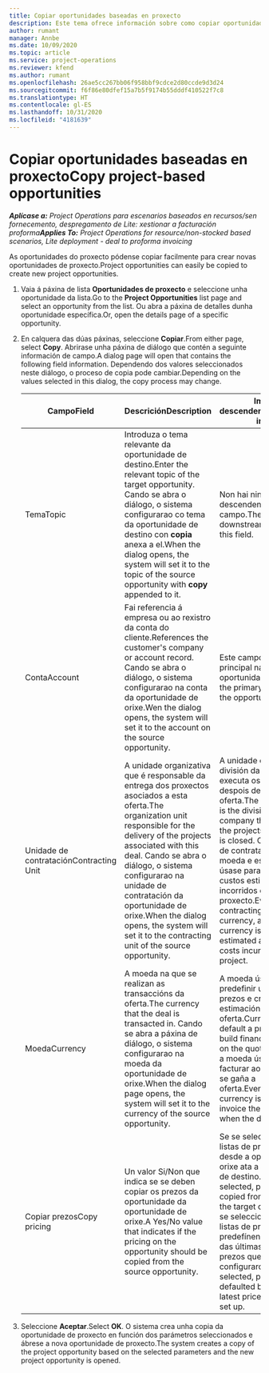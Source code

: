 ```yaml
---
title: Copiar oportunidades baseadas en proxecto
description: Este tema ofrece información sobre como copiar oportunidades baseadas en proxecto en Project Operations.
author: rumant
manager: Annbe
ms.date: 10/09/2020
ms.topic: article
ms.service: project-operations
ms.reviewer: kfend
ms.author: rumant
ms.openlocfilehash: 26ae5cc267bb06f958bbf9cdce2d80ccde9d3d24
ms.sourcegitcommit: f6f86e80dfef15a7b5f9174b55dddf410522f7c8
ms.translationtype: HT
ms.contentlocale: gl-ES
ms.lasthandoff: 10/31/2020
ms.locfileid: "4181639"
---
```

# <a name="copy-project-based-opportunities"></a><span data-ttu-id="50db3-103">Copiar oportunidades baseadas en proxecto</span><span class="sxs-lookup"><span data-stu-id="50db3-103">Copy project-based opportunities</span></span>

<span data-ttu-id="50db3-104">_**Aplícase a:** Project Operations para escenarios baseados en recursos/sen fornecemento, despregamento de Lite: xestionar a facturación proforma_</span><span class="sxs-lookup"><span data-stu-id="50db3-104">_**Applies To:** Project Operations for resource/non-stocked based scenarios, Lite deployment - deal to proforma invoicing_</span></span>


<span data-ttu-id="50db3-105">As oportunidades do proxecto pódense copiar facilmente para crear novas oportunidades de proxecto.</span><span class="sxs-lookup"><span data-stu-id="50db3-105">Project opportunities can easily be copied to create new project opportunities.</span></span> 

1. <span data-ttu-id="50db3-106">Vaia á páxina de lista **Oportunidades de proxecto** e seleccione unha oportunidade da lista.</span><span class="sxs-lookup"><span data-stu-id="50db3-106">Go to the **Project Opportunities** list page and select an opportunity from the list.</span></span> <span data-ttu-id="50db3-107">Ou abra a páxina de detalles dunha oportunidade específica.</span><span class="sxs-lookup"><span data-stu-id="50db3-107">Or, open the details page of a specific opportunity.</span></span> 
2. <span data-ttu-id="50db3-108">En calquera das dúas páxinas, seleccione **Copiar**.</span><span class="sxs-lookup"><span data-stu-id="50db3-108">From either page, select **Copy**.</span></span> <span data-ttu-id="50db3-109">Abrirase unha páxina de diálogo que contén a seguinte información de campo.</span><span class="sxs-lookup"><span data-stu-id="50db3-109">A dialog page will open that contains the following field information.</span></span> <span data-ttu-id="50db3-110">Dependendo dos valores seleccionados neste diálogo, o proceso de copia pode cambiar.</span><span class="sxs-lookup"><span data-stu-id="50db3-110">Depending on the values selected in this dialog, the copy process may change.</span></span>

    | <span data-ttu-id="50db3-111">**Campo**</span><span class="sxs-lookup"><span data-stu-id="50db3-111">**Field**</span></span> | <span data-ttu-id="50db3-112">**Descrición**</span><span class="sxs-lookup"><span data-stu-id="50db3-112">**Description**</span></span> | <span data-ttu-id="50db3-113">**Impacto descendente**</span><span class="sxs-lookup"><span data-stu-id="50db3-113">**Downstream impact**</span></span> |
    | --- | --- | --- |
    | <span data-ttu-id="50db3-114">Tema</span><span class="sxs-lookup"><span data-stu-id="50db3-114">Topic</span></span> | <span data-ttu-id="50db3-115">Introduza o tema relevante da oportunidade de destino.</span><span class="sxs-lookup"><span data-stu-id="50db3-115">Enter the relevant topic of the target opportunity.</span></span> <span data-ttu-id="50db3-116">Cando se abra o diálogo, o sistema configurarao co tema da oportunidade de destino con **copia** anexa a el.</span><span class="sxs-lookup"><span data-stu-id="50db3-116">When the dialog opens, the system will set it to the topic of the source opportunity with **copy** appended to it.</span></span> | <span data-ttu-id="50db3-117">Non hai ningún impacto descendente para este campo.</span><span class="sxs-lookup"><span data-stu-id="50db3-117">There's no downstream impact for this field.</span></span> |
    | <span data-ttu-id="50db3-118">Conta</span><span class="sxs-lookup"><span data-stu-id="50db3-118">Account</span></span> | <span data-ttu-id="50db3-119">Fai referencia á empresa ou ao rexistro da conta do cliente.</span><span class="sxs-lookup"><span data-stu-id="50db3-119">References the customer's company or account record.</span></span> <span data-ttu-id="50db3-120">Cando se abra o diálogo, o sistema configurarao na conta da oportunidade de orixe.</span><span class="sxs-lookup"><span data-stu-id="50db3-120">Wen the dialog opens, the system will set it to the account on the source opportunity.</span></span> | <span data-ttu-id="50db3-121">Este campo é o cliente principal na oportunidade.</span><span class="sxs-lookup"><span data-stu-id="50db3-121">This field is the primary customer on the opportunity.</span></span> |
    | <span data-ttu-id="50db3-122">Unidade de contratación</span><span class="sxs-lookup"><span data-stu-id="50db3-122">Contracting Unit</span></span> | <span data-ttu-id="50db3-123">A unidade organizativa que é responsable da entrega dos proxectos asociados a esta oferta.</span><span class="sxs-lookup"><span data-stu-id="50db3-123">The organization unit responsible for the delivery of the projects associated with this deal.</span></span> <span data-ttu-id="50db3-124">Cando se abra o diálogo, o sistema configurarao na unidade de contratación da oportunidade de orixe.</span><span class="sxs-lookup"><span data-stu-id="50db3-124">When the dialog opens, the system will set it to the contracting unit of the source opportunity.</span></span> | <span data-ttu-id="50db3-125">A unidade contratante é a división da empresa que executa os proxectos despois de pechar a oferta.</span><span class="sxs-lookup"><span data-stu-id="50db3-125">The contracting unit is the division of the company that executes the projects after the deal is closed.</span></span> <span data-ttu-id="50db3-126">Cada unidade de contratación ten unha moeda e esta moeda úsase para informar dos custos estimados e reais incorridos durante o proxecto.</span><span class="sxs-lookup"><span data-stu-id="50db3-126">Every contracting unit has a currency, and this currency is used to report estimated and actual costs incurred during the project.</span></span> |
    | <span data-ttu-id="50db3-127">Moeda</span><span class="sxs-lookup"><span data-stu-id="50db3-127">Currency</span></span> | <span data-ttu-id="50db3-128">A moeda na que se realizan as transaccións da oferta.</span><span class="sxs-lookup"><span data-stu-id="50db3-128">The currency that the deal is transacted in.</span></span> <span data-ttu-id="50db3-129">Cando se abra a páxina de diálogo, o sistema configurarao na moeda da oportunidade de orixe.</span><span class="sxs-lookup"><span data-stu-id="50db3-129">When the dialog page opens, the system will set it to the currency of the source opportunity.</span></span> | <span data-ttu-id="50db3-130">A moeda úsase para predefinir unha lista de prezos e crear estimacións financeiras na oferta.</span><span class="sxs-lookup"><span data-stu-id="50db3-130">Currency is used to default a price list and build financial estimates on the quote.</span></span> <span data-ttu-id="50db3-131">Finalmente, a moeda úsase para facturar ao cliente cando se gaña a oferta.</span><span class="sxs-lookup"><span data-stu-id="50db3-131">Eventually, the currency is used to invoice the customer when the deal is won.</span></span> |
    | <span data-ttu-id="50db3-132">Copiar prezos</span><span class="sxs-lookup"><span data-stu-id="50db3-132">Copy pricing</span></span> | <span data-ttu-id="50db3-133">Un valor Si/Non que indica se se deben copiar os prezos da oportunidade da oportunidade de orixe.</span><span class="sxs-lookup"><span data-stu-id="50db3-133">A Yes/No value that indicates if the pricing on the opportunity should be copied from the source opportunity.</span></span> | <span data-ttu-id="50db3-134">Se se selecciona **Si**, as listas de prezos cópianse desde a oportunidade de orixe ata a oportunidade de destino.</span><span class="sxs-lookup"><span data-stu-id="50db3-134">If **Yes** is selected, price lists are copied from the source to the target opportunity.</span></span> <span data-ttu-id="50db3-135">Se se selecciona **Non**, as listas de prezos predefínense en función das últimas listas de prezos que se configuraron.</span><span class="sxs-lookup"><span data-stu-id="50db3-135">If **No** is selected, price lists are defaulted based on the latest price lists that were set up.</span></span> |

3. <span data-ttu-id="50db3-136">Seleccione **Aceptar**.</span><span class="sxs-lookup"><span data-stu-id="50db3-136">Select **OK**.</span></span> <span data-ttu-id="50db3-137">O sistema crea unha copia da oportunidade de proxecto en función dos parámetros seleccionados e ábrese a nova oportunidade de proxecto.</span><span class="sxs-lookup"><span data-stu-id="50db3-137">The system creates a copy of the project opportunity based on the selected parameters and the new project opportunity is opened.</span></span>

